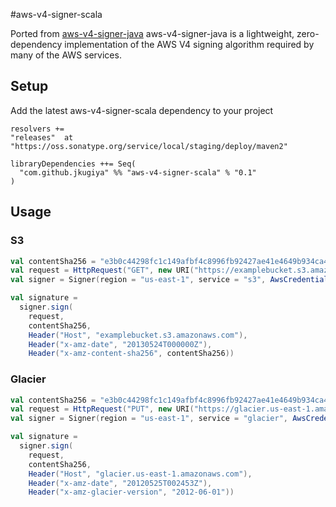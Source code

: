 
#aws-v4-signer-scala

Ported from [aws-v4-signer-java](https://github.com/lucasweb78/aws-v4-signer-java)
aws-v4-signer-java is a lightweight, zero-dependency implementation of the AWS V4 signing algorithm required by many of the AWS services.

    
## Setup

Add the latest aws-v4-signer-scala dependency to your project

```
resolvers +=
"releases"  at "https://oss.sonatype.org/service/local/staging/deploy/maven2"

libraryDependencies ++= Seq(
  "com.github.jkugiya" %% "aws-v4-signer-scala" % "0.1"
)

```

## Usage

### S3

```scala
val contentSha256 = "e3b0c44298fc1c149afbf4c8996fb92427ae41e4649b934ca495991b7852b855"
val request = HttpRequest("GET", new URI("https://examplebucket.s3.amazonaws.com?max-keys=2&prefix=J"))
val signer = Signer(region = "us-east-1", service = "s3", AwsCredentials(ACCESS_KEY, SECRET_KEY))

val signature =
  signer.sign(
    request,
    contentSha256,
    Header("Host", "examplebucket.s3.amazonaws.com"),
    Header("x-amz-date", "20130524T000000Z"),
    Header("x-amz-content-sha256", contentSha256))
```

### Glacier

```scala
val contentSha256 = "e3b0c44298fc1c149afbf4c8996fb92427ae41e4649b934ca495991b7852b855"
val request = HttpRequest("PUT", new URI("https://glacier.us-east-1.amazonaws.com/-/vaults/examplevault"))
val signer = Signer(region = "us-east-1", service = "glacier", AwsCredentials(ACCESS_KEY, SECRET_KEY))

val signature =
  signer.sign(
    request,
    contentSha256,
    Header("Host", "glacier.us-east-1.amazonaws.com"),
    Header("x-amz-date", "20120525T002453Z"),
    Header("x-amz-glacier-version", "2012-06-01"))
```
